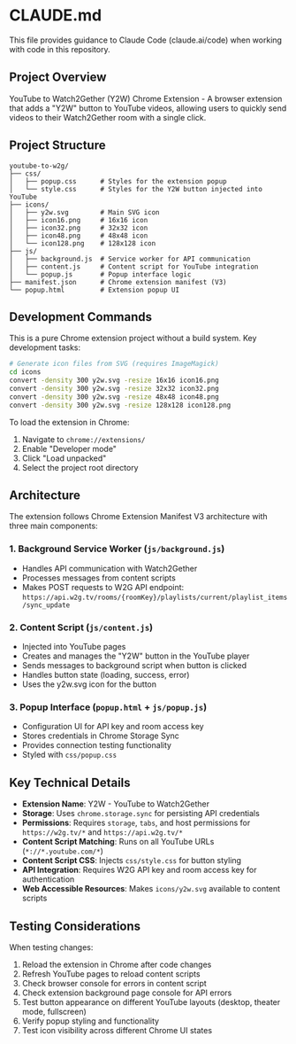 # CLAUDE.md

This file provides guidance to Claude Code (claude.ai/code) when working with code in this repository.

## Project Overview

YouTube to Watch2Gether (Y2W) Chrome Extension - A browser extension that adds a "Y2W" button to YouTube videos, allowing users to quickly send videos to their Watch2Gether room with a single click.

## Project Structure

```
youtube-to-w2g/
├── css/
│   ├── popup.css      # Styles for the extension popup
│   └── style.css      # Styles for the Y2W button injected into YouTube
├── icons/
│   ├── y2w.svg        # Main SVG icon
│   ├── icon16.png     # 16x16 icon
│   ├── icon32.png     # 32x32 icon
│   ├── icon48.png     # 48x48 icon
│   └── icon128.png    # 128x128 icon
├── js/
│   ├── background.js  # Service worker for API communication
│   ├── content.js     # Content script for YouTube integration
│   └── popup.js       # Popup interface logic
├── manifest.json      # Chrome extension manifest (V3)
└── popup.html         # Extension popup UI
```

## Development Commands

This is a pure Chrome extension project without a build system. Key development tasks:

```bash
# Generate icon files from SVG (requires ImageMagick)
cd icons
convert -density 300 y2w.svg -resize 16x16 icon16.png
convert -density 300 y2w.svg -resize 32x32 icon32.png
convert -density 300 y2w.svg -resize 48x48 icon48.png
convert -density 300 y2w.svg -resize 128x128 icon128.png
```

To load the extension in Chrome:
1. Navigate to `chrome://extensions/`
2. Enable "Developer mode"
3. Click "Load unpacked"
4. Select the project root directory

## Architecture

The extension follows Chrome Extension Manifest V3 architecture with three main components:

### 1. Background Service Worker (`js/background.js`)
- Handles API communication with Watch2Gether
- Processes messages from content scripts
- Makes POST requests to W2G API endpoint: `https://api.w2g.tv/rooms/{roomKey}/playlists/current/playlist_items/sync_update`

### 2. Content Script (`js/content.js`)
- Injected into YouTube pages
- Creates and manages the "Y2W" button in the YouTube player
- Sends messages to background script when button is clicked
- Handles button state (loading, success, error)
- Uses the y2w.svg icon for the button

### 3. Popup Interface (`popup.html` + `js/popup.js`)
- Configuration UI for API key and room access key
- Stores credentials in Chrome Storage Sync
- Provides connection testing functionality
- Styled with `css/popup.css`

## Key Technical Details

- **Extension Name**: Y2W - YouTube to Watch2Gether
- **Storage**: Uses `chrome.storage.sync` for persisting API credentials
- **Permissions**: Requires `storage`, `tabs`, and host permissions for `https://w2g.tv/*` and `https://api.w2g.tv/*`
- **Content Script Matching**: Runs on all YouTube URLs (`*://*.youtube.com/*`)
- **Content Script CSS**: Injects `css/style.css` for button styling
- **API Integration**: Requires W2G API key and room access key for authentication
- **Web Accessible Resources**: Makes `icons/y2w.svg` available to content scripts

## Testing Considerations

When testing changes:
1. Reload the extension in Chrome after code changes
2. Refresh YouTube pages to reload content scripts
3. Check browser console for errors in content script
4. Check extension background page console for API errors
5. Test button appearance on different YouTube layouts (desktop, theater mode, fullscreen)
6. Verify popup styling and functionality
7. Test icon visibility across different Chrome UI states